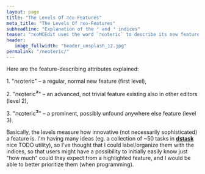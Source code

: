 ```yaml
---
layout: page
title: "The Levels Of הϵѻ-Features"
meta_title: "The Levels Of הϵѻ-Features"
subheadline: "Explanation of the ² and ³ indices"
teaser: "הϵѻMCEdit uses the word `הϵѻteric` to describe its new features, which is sometimes followed by upper indices: ² or ³. What is their meaning?"
header:
   image_fullwidth: "header_unsplash_12.jpg"
permalink: "/neoteric/"
---
```


<p>
Here are the feature-describing attributes explained:
</p>
<p>
1. "הϵѻteric" – a regular, normal new feature (first level),
</p>
<p>
2. "הϵѻteric<b style="font-size:1.2em">²</b>" – an advanced, not trivial feature existing
   also in other editors (level 2),
</p>
<p>
3. "הϵѻteric<b style="font-size:1.2em">³</b>" – a prominent, possibly unfound 
anywhere else feature (level 3).
</p>

<p>

Basically, the levels measure how innovative (not necessarily
sophisticated) a feature is. I'm having many ideas (eg. a
collection of ~50 tasks in <b><a
href="https://github.com/naggie/dstask"
target="_new">dstask</a></b> nice TODO utility), so I've thought
that I could label/organize them with the indices, so that users
might have a possibility to initially easily know just "how much"
could they expect from a highlighted feature, and I would be able
to better prioritize them (when programming).

</p>
